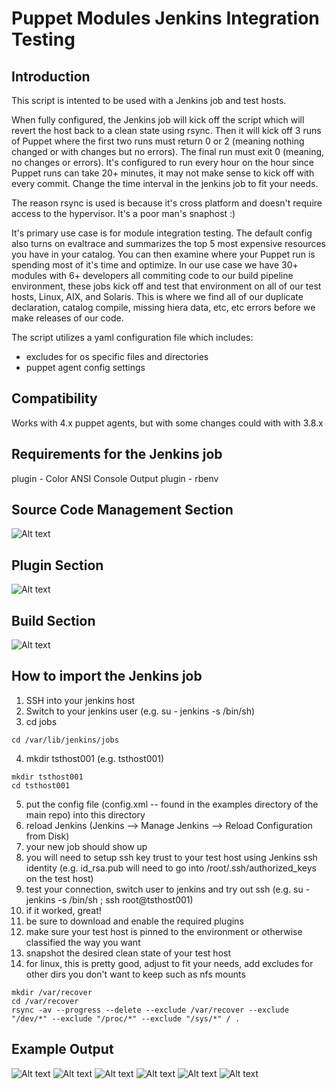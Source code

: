 Puppet Modules Jenkins Integration Testing
==========================================

Introduction
------------

This script is intented to be used with a Jenkins job and test hosts.

When fully configured, the Jenkins job will kick off the script which will revert the host back to a clean state using rsync.  Then it will kick off 3 runs of Puppet where the first two runs must return 0 or 2 (meaning nothing changed or with changes but no errors).  The final run must exit 0 (meaning, no changes or errors).  It's configured to run every hour on the hour since Puppet runs can take 20+ minutes, it may not make sense to kick off with every commit.  Change the time interval in the jenkins job to fit your needs.

The reason rsync is used is because it's cross platform and doesn't require access to the hypervisor.  It's a poor man's snaphost :)

It's primary use case is for module integration testing.  The default config also turns on evaltrace and summarizes the top 5 most expensive resources you have in your catalog.  You can then examine where your Puppet run is spending most of it's time and optimize.  In our use case we have 30+ modules with 6+ developers all commiting code to our build pipeline environment, these jobs kick off and test that environment on all of our test hosts, Linux, AIX, and Solaris.  This is where we find all of our duplicate declaration, catalog compile, missing hiera data, etc, etc errors before we make releases of our code.

The script utilizes a yaml configuration file which includes:

* excludes for os specific files and directories
* puppet agent config settings

Compatibility
-------------
Works with 4.x puppet agents, but with some changes could with with 3.8.x

Requirements for the Jenkins job
--------------------------------
plugin - Color ANSI Console Output
plugin - rbenv

Source Code Management Section
------------------------------

![Alt text](/images/jenkins-source-code-management.png?raw=true "Jenkins Source Code Management Section")

Plugin Section
--------------

![Alt text](/images/jenkins-plugins.png?raw=true "Jenkins Plugin Section")

Build Section
-------------

![Alt text](/images/jenkins-build.png?raw=true "Jenkins Build Section")


How to import the Jenkins job
-----------------------------

1. SSH into your jenkins host
2. Switch to your jenkins user (e.g. su - jenkins -s /bin/sh)
3. cd jobs

```
cd /var/lib/jenkins/jobs
```

4. mkdir tsthost001 (e.g. tsthost001)

```
mkdir tsthost001
cd tsthost001
```

5. put the config file (config.xml -- found in the examples directory of the main repo) into this directory
6. reload Jenkins (Jenkins --> Manage Jenkins --> Reload Configuration from Disk)
7. your new job should show up
8. you will need to setup ssh key trust to your test host using Jenkins ssh identity (e.g. id_rsa.pub will need to go into /root/.ssh/authorized_keys on the test host)
9. test your connection, switch user to jenkins and try out ssh (e.g. su - jenkins -s /bin/sh ; ssh root@tsthost001)
10. if it worked, great!
11. be sure to download and enable the required plugins
12. make sure your test host is pinned to the environment or otherwise classified the way you want
13. snapshot the desired clean state of your test host
14. for linux, this is pretty good, adjust to fit your needs, add excludes for other dirs you don't want to keep such as nfs mounts

```
mkdir /var/recover
cd /var/recover
rsync -av --progress --delete --exclude /var/recover --exclude "/dev/*" --exclude "/proc/*" --exclude "/sys/*" / .
```

Example Output
--------------

![Alt text](/images/jenkins-output1.png?raw=true "Jenkins Job Rsync Revert")
![Alt text](/images/jenkins-output2.png?raw=true "Jenkins Job Reboot and Wait")
![Alt text](/images/jenkins-output3.png?raw=true "Jenkins Job Puppet Run 1/3")
![Alt text](/images/jenkins-output4.png?raw=true "Jenkins Job Puppet Run 1 Profiling Stats")
![Alt text](/images/jenkins-output5.png?raw=true "Jenkins Job Puppet Run 2")
![Alt text](/images/jenkins-output6.png?raw=true "Jenkins Job Puppet Run 3 with Success")
